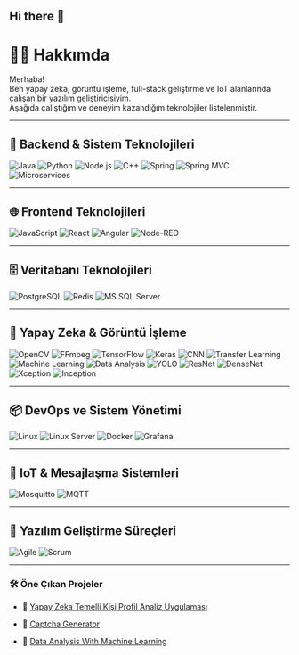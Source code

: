 ## Hi there 👋

<!--
**MuhammedAliTurkan/MuhammedAliTurkan** is a ✨ _special_ ✨ repository because its `README.md` (this file) appears on your GitHub profile.

Here are some ideas to get you started:

- 🔭 I’m currently working on ...
- 🌱 I’m currently learning ...
- 👯 I’m looking to collaborate on ...
- 🤔 I’m looking for help with ...
- 💬 Ask me about ...
- 📫 How to reach me: ...
- 😄 Pronouns: ...
- ⚡ Fun fact: ...
-->
# 👨‍💻 Hakkımda

Merhaba!  
Ben yapay zeka, görüntü işleme, full-stack geliştirme ve IoT alanlarında çalışan bir yazılım geliştiricisiyim.  
Aşağıda çalıştığım ve deneyim kazandığım teknolojiler listelenmiştir.

---

## 🔧 Backend & Sistem Teknolojileri

![Java](https://img.shields.io/badge/-Java-black?style=flat-square&logo=java)
![Python](https://img.shields.io/badge/-Python-black?style=flat-square&logo=python)
![Node.js](https://img.shields.io/badge/-Node.js-black?style=flat-square&logo=node.js)
![C++](https://img.shields.io/badge/-C++-black?style=flat-square&logo=c%2B%2B)
![Spring](https://img.shields.io/badge/-Spring-black?style=flat-square&logo=spring)
![Spring MVC](https://img.shields.io/badge/-Spring%20MVC-black?style=flat-square&logo=spring)
![Microservices](https://img.shields.io/badge/-Microservices-black?style=flat-square&logo=microgen)

---

## 🌐 Frontend Teknolojileri

![JavaScript](https://img.shields.io/badge/-JavaScript-black?style=flat-square&logo=javascript)
![React](https://img.shields.io/badge/-React-black?style=flat-square&logo=react)
![Angular](https://img.shields.io/badge/-Angular-black?style=flat-square&logo=angular)
![Node-RED](https://img.shields.io/badge/-Node--RED-black?style=flat-square&logo=nodered)

---

## 🗄️ Veritabanı Teknolojileri

![PostgreSQL](https://img.shields.io/badge/-PostgreSQL-black?style=flat-square&logo=postgresql)
![Redis](https://img.shields.io/badge/-Redis-black?style=flat-square&logo=redis)
![MS SQL Server](https://img.shields.io/badge/-MS%20SQL%20Server-black?style=flat-square&logo=microsoftsqlserver)

---

## 🧠 Yapay Zeka & Görüntü İşleme

![OpenCV](https://img.shields.io/badge/-OpenCV-black?style=flat-square&logo=opencv)
![FFmpeg](https://img.shields.io/badge/-FFmpeg-black?style=flat-square&logo=ffmpeg)
![TensorFlow](https://img.shields.io/badge/-TensorFlow-black?style=flat-square&logo=tensorflow)
![Keras](https://img.shields.io/badge/-Keras-black?style=flat-square&logo=keras)
![CNN](https://img.shields.io/badge/-CNN-black?style=flat-square&logo=tensorflow)
![Transfer Learning](https://img.shields.io/badge/-Transfer%20Learning-black?style=flat-square&logo=pytorch)
![Machine Learning](https://img.shields.io/badge/-Machine%20Learning-black?style=flat-square&logo=scikitlearn)
![Data Analysis](https://img.shields.io/badge/-Data%20Analysis-black?style=flat-square&logo=pandas)
![YOLO](https://img.shields.io/badge/-YOLO-black?style=flat-square&logo=darkreader)
![ResNet](https://img.shields.io/badge/-ResNet-black?style=flat-square&logo=pytorch)
![DenseNet](https://img.shields.io/badge/-DenseNet-black?style=flat-square&logo=pytorch)
![Xception](https://img.shields.io/badge/-Xception-black?style=flat-square&logo=pytorch)
![Inception](https://img.shields.io/badge/-Inception-black?style=flat-square&logo=pytorch)

---

## 📦 DevOps ve Sistem Yönetimi

![Linux](https://img.shields.io/badge/-Linux-black?style=flat-square&logo=linux)
![Linux Server](https://img.shields.io/badge/-Linux%20Server-black?style=flat-square&logo=ubuntu)
![Docker](https://img.shields.io/badge/-Docker-black?style=flat-square&logo=docker)
![Grafana](https://img.shields.io/badge/-Grafana-black?style=flat-square&logo=grafana)

---

## 📡 IoT & Mesajlaşma Sistemleri

![Mosquitto](https://img.shields.io/badge/-Mosquitto-black?style=flat-square&logo=eclipse)
![MQTT](https://img.shields.io/badge/-MQTT-black?style=flat-square&logo=mqtt)

---

## 📐 Yazılım Geliştirme Süreçleri

![Agile](https://img.shields.io/badge/-Agile-black?style=flat-square&logo=agile)
![Scrum](https://img.shields.io/badge/-Scrum-black?style=flat-square&logo=scrum)

---



### 🛠️ Öne Çıkan Projeler

- 🔗 [Yapay Zeka Temelli Kişi Profil Analiz Uygulaması](https://github.com/MuhammedAliTurkan/Bitirme-Tezi-Demo)  

- 🔗 [Captcha Generator](https://github.com/ileri-java-proje/BM470)  

- 🔗 [Data Analysis With Machine Learning](https://github.com/MuhammedAliTurkan/Data-Analysis-With-Machine-Learning)
